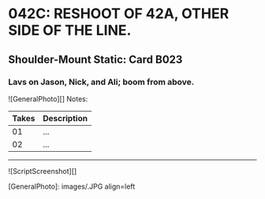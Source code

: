 # 042C: RESHOOT OF 42A, OTHER SIDE OF THE LINE.

## Shoulder-Mount Static: Card B023

### Lavs on Jason, Nick, and Ali; boom from above.

![GeneralPhoto][]
Notes: 

| Takes | Description |
|:---|:----|
| 01 | ... |
| 02 | ... |

----

![ScriptScreenshot][]


[GeneralPhoto]:  images/.JPG align=left

